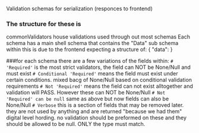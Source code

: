 Validation schemas for serialization (responces to frontend)

### The structure for these is 
commonValidators house validations used through out most schemas
Each schema has a main shell schema that contains the "Data" sub schema within
this is due to the frontend expecting a structure of:
{
    "data":<schema>
}

###for each schema there are a few variations of the fields within:
`# 'Required'` is the most strict validators, the field can NOT be None/Null and must exist
`# Conditional 'Required'` means the field must exist under certain conditions. mixed bacg of None/Null based on conditional validation requirements
`# Not 'Required'` means the field can not exist alltogether and validation will PASS. However these can NOT be None/Null
`# Not 'Required' can be null` same as above but now fields can also be None/Null
`# Verbose` this is a section of fields that may be removed later. they are not used by anything and are returned "because we had them" digital level hording. no validation should be preformed on these and they should be allowed to be null. ONLY the type must match.